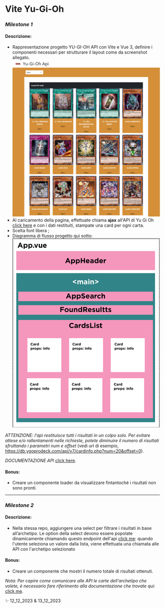 # Vite Yu-Gi-Oh

### ***Milestone 1***
#### Descrizione:
- Rappresentazione progetto YU-GI-OH API con Vite e Vue 3, definire i componenti necessari per strutturare il layout come da screenshot allegato.
![screen](src/assets/screen.png)
- Al caricamento della pagina, effettuate chiama __ajax__ all'API di Yu Gi Oh [click here](https://db.ygoprodeck.com/api/v7/cardinfo.php)
e con i dati restituiti, stampate una card per ogni carta.
- Scelta font libera ;
- Diagramma di flusso progetto qui sotto:
![diagramma](src/assets/diag.png)

*ATTENZIONE: l’api restituisce tutti i risultati in un colpo solo. Per evitare attese e/o rallentamenti nelle richieste, potete diminuire il numero di risultati sfruttando i parametri num e offset* (vedi url di esempio, https://db.ygoprodeck.com/api/v7/cardinfo.php?num=20&offset=0).

*DOCUMENTAZIONE API* [click here](https://ygoprodeck.com/api-guide/).

#### Bonus:
- Creare un componente loader da visualizzare fintantoché i risultati non sono pronti.
---
### ***Milestone 2***
#### Descrizione:
- Nella stessa repo, aggiungere una select per filtrare i risultati in base all’archetipo.
Le option della select devono essere popolate dinamicamente chiamando questo endpoint dell'api [click me]('https://db.ygoprodeck.com/api/v7/archetypes.php'): quando l'utente seleziona un valore dalla lista, viene effettuata una chiamata alle API con l'archetipo selezionato

#### Bonus:
- Creare un componente che mostri il numero totale di risultati ottenuti.

*Nota:
Per capire come comunicare alle API le carte dell'archetipo che volete, è necessario fare riferimento alla documentazione che trovate qui:* [click me]('https://ygoprodeck.com/api-guide/').

✨ 12_12_2023 & 13_12_2023